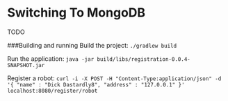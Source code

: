 Switching To MongoDB
===
TODO

###Building and running
Build the project:
`./gradlew build`

Run the application:
`java -jar build/libs/registration-0.0.4-SNAPSHOT.jar`


Register a robot:
`curl -i -X POST -H "Content-Type:application/json" -d '{ "name" : "Dick Dastardly8", "address" : "127.0.0.1" }' localhost:8080/register/robot`
